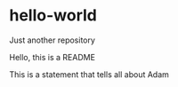 # hello-world
Just another repository

Hello, this is a README

This is a statement that tells all
about
Adam
